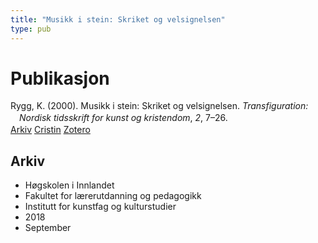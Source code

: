 ```yaml
---
title: "Musikk i stein: Skriket og velsignelsen"
type: pub
---
```

<h1>Publikasjon</h1>
<article id="csl-bib-container-D3TVKYZE" class="csl-bib-container">
  <div class="csl-bib-body" style="line-height: 1.35; padding-left: 1em; text-indent:-1em;">
  <div class="csl-entry">Rygg, K. (2000). Musikk i stein: Skriket og velsignelsen. <i>Transfiguration: Nordisk tidsskrift for kunst og kristendom</i>, <i>2</i>, 7&#x2013;26.</div>
</div>
  <div class="csl-bib-buttons">
    <a href="#taxonomy-article-D3TVKYZE" class="csl-bib-button">Arkiv</a>
    <a href="https://app.cristin.no/results/show.jsf?id=1612248" alt="Cristin URL" class="csl-bib-button">Cristin</a>
    <a href="http://zotero.org/groups/5022929/items/D3TVKYZE" alt="Zotero URL" class="csl-bib-button">Zotero</a>
  </div>
  <div id="csl-bib-meta-container-D3TVKYZE"></div>
</article>
<div id="csl-bib-meta-D3TVKYZE" class="csl-bib-meta">
  <article id="taxonomy-article-D3TVKYZE" class="taxonomy-article">
    <h1>Arkiv</h1>
    <ul>
      <li>Høgskolen i Innlandet</li>
      <li>Fakultet for lærerutdanning og pedagogikk</li>
      <li>Institutt for kunstfag og kulturstudier</li>
      <li>2018</li>
      <li>September</li>
    </ul>
  </article>
</div>
